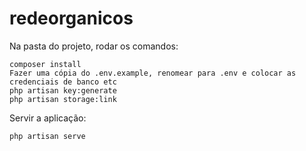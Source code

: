 # redeorganicos

Na pasta do projeto, rodar os comandos:

    composer install
    Fazer uma cópia do .env.example, renomear para .env e colocar as credenciais de banco etc
    php artisan key:generate
    php artisan storage:link

Servir a aplicação:

    php artisan serve


